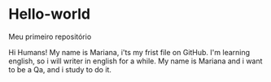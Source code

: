 # Hello-world
Meu primeiro repositório

  Hi Humans! 
  My name is Mariana, i'ts my frist file on GitHub.
  I'm learning english, so i will writer in english for a while. My name is Mariana and i want to be a Qa, and i study to do it.
